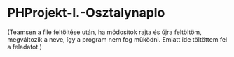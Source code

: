 # PHProjekt-I.-Osztalynaplo

(Teamsen a file feltöltése után, ha módosítok rajta és újra feltöltöm, megváltozik a neve, így a program nem fog működni. Emiatt ide töltöttem fel a feladatot.)
